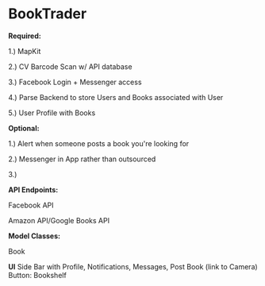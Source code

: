 # BookTrader

**Required:**

1.) MapKit 

2.) CV Barcode Scan w/ API database

3.) Facebook Login + Messenger access

4.) Parse Backend to store Users and Books associated with User

5.) User Profile with Books 


**Optional:**

1.) Alert when someone posts a book you're looking for

2.) Messenger in App rather than outsourced

3.) 

**API Endpoints:**

Facebook API

Amazon API/Google Books API

**Model Classes:**

Book



**UI**
Side Bar with Profile, Notifications, Messages, Post Book (link to Camera)
Button: Bookshelf





